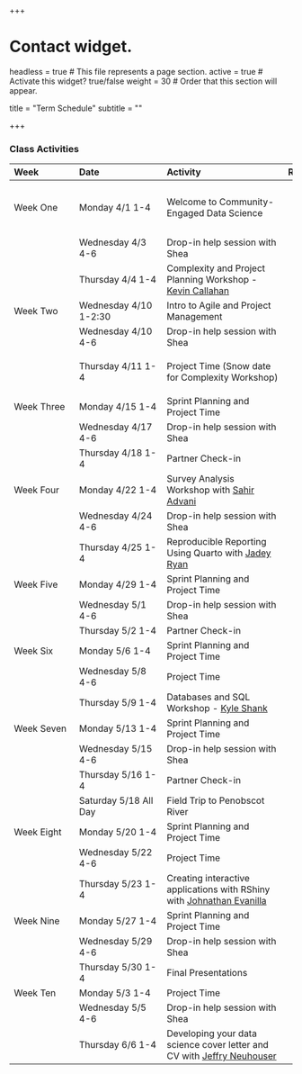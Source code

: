 +++
# Contact widget.
headless = true  # This file represents a page section.
active = true  # Activate this widget? true/false
weight = 30  # Order that this section will appear.

title = "Term Schedule"
subtitle = ""

+++

### Class Activities

|  <div style="width:100px;text-align:left">Week</div> |  <div style="width:140px;text-align:left">Date</div> | <div style="width:200px;text-align:left">Activity</div> | <div style="width:300px;text-align:left">Readings and Assignments</div> |
|:---|:---|:---|:---|
| Week One | Monday 4/1 1-4 | Welcome to Community-Engaged Data Science | <ul><li>Review the [PDP Guidance](/#pdp_plan) </li><li>Sign up for a [PDP Meeting Slot](/#pdp_plan)</li><li>Read [a beginner's guide to scrum](https://www.atlassian.com/blog/project-management/beginners-guide-scrum-and-agile-project-management)</li></ul>  | 
|  | Wednesday 4/3 4-6 | Drop-in help session with Shea | | 
|  | Thursday 4/4 1-4 | Complexity and Project Planning Workshop - [Kevin Callahan](https://kevin-callahan.com/) | | 
| Week Two | Wednesday 4/10 1-2:30 | Intro to Agile and Project Management |  | 
|  | Wednesday 4/10 4-6 | Drop-in help session with Shea | | 
|  | Thursday 4/11 1-4 | Project Time (Snow date for Complexity Workshop) | <ul><li>PDP plan due </li><li>Team Contract due</li></ul> | 
| Week Three | Monday 4/15 1-4 | Sprint Planning and Project Time |  | 
|  | Wednesday 4/17 4-6 | Drop-in help session with Shea | | 
|  | Thursday 4/18 1-4 | Partner Check-in | | 
| Week Four | Monday 4/22 1-4 | Survey Analysis Workshop with [Sahir Advani](https://joshua-stoll.com/people/) |  | 
|  | Wednesday 4/24 4-6 | Drop-in help session with Shea | | 
|  | Thursday 4/25 1-4 | Reproducible Reporting Using Quarto with [Jadey Ryan](https://jadeyryan.com/) | | 
| Week Five | Monday 4/29 1-4 | Sprint Planning and Project Time |  | 
|  | Wednesday 5/1 4-6 | Drop-in help session with Shea | | 
|  | Thursday 5/2 1-4 | Partner Check-in | | 
| Week Six | Monday 5/6 1-4 | Sprint Planning and Project Time |  | 
|  | Wednesday 5/8 4-6 | Project Time | | 
| | Thursday 5/9 1-4 | Databases and SQL Workshop - [Kyle Shank](https://www.coa.edu/live/profiles/2291-kyle-shank) | | 
| Week Seven | Monday 5/13 1-4 | Sprint Planning and Project Time |  | 
|  | Wednesday 5/15 4-6 | Drop-in help session with Shea | | 
| | Thursday 5/16 1-4 | Partner Check-in | | 
| | Saturday 5/18 All Day | Field Trip to Penobscot River | | 
| Week Eight | Monday 5/20 1-4 | Sprint Planning and Project Time |  | 
| | Wednesday 5/22 4-6 | Project Time | | 
| | Thursday 5/23 1-4 | Creating interactive applications with RShiny with [Johnathan Evanilla](https://www.linkedin.com/in/johnathan-evanilla-904059172) | | 
| Week Nine | Monday 5/27 1-4 | Sprint Planning and Project Time |  | 
|  | Wednesday 5/29 4-6 | Drop-in help session with Shea | | 
|  | Thursday 5/30 1-4 | Final Presentations | | 
| Week Ten | Monday 5/3 1-4 | Project Time |  | 
|  | Wednesday 5/5 4-6 | Drop-in help session with Shea | |
|  | Thursday 6/6 1-4 | Developing your data science cover letter and CV with [Jeffry Neuhouser](https://www.coa.edu/live/profiles/4665-jeffry-neuhouser/templates/details/staff.php)  | |